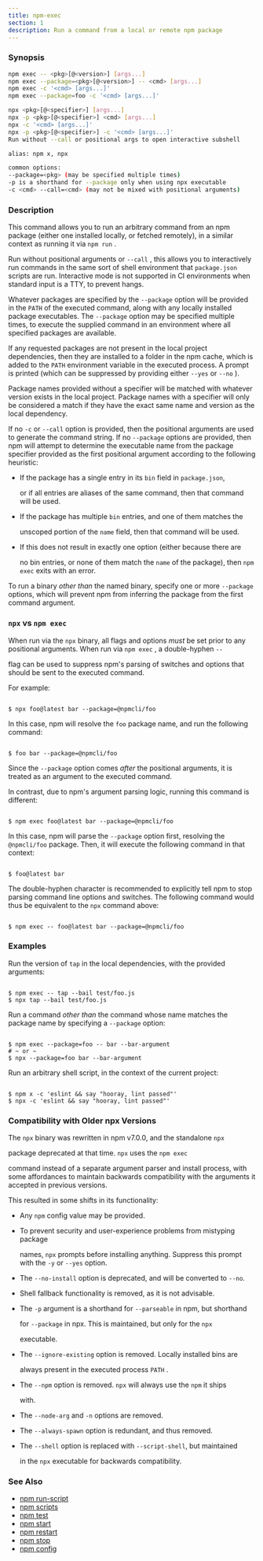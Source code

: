 ```yaml
---
title: npm-exec
section: 1
description: Run a command from a local or remote npm package
---
```


### Synopsis

``` bash
npm exec -- <pkg>[@<version>] [args...]
npm exec --package=<pkg>[@<version>] -- <cmd> [args...]
npm exec -c '<cmd> [args...]'
npm exec --package=foo -c '<cmd> [args...]'

npx <pkg>[@<specifier>] [args...]
npx -p <pkg>[@<specifier>] <cmd> [args...]
npx -c '<cmd> [args...]'
npx -p <pkg>[@<specifier>] -c '<cmd> [args...]'
Run without --call or positional args to open interactive subshell

alias: npm x, npx

common options:
--package=<pkg> (may be specified multiple times)
-p is a shorthand for --package only when using npx executable
-c <cmd> --call=<cmd> (may not be mixed with positional arguments)
```

### Description

This command allows you to run an arbitrary command from an npm package
(either one installed locally, or fetched remotely), in a similar context
as running it via `npm run` .

Run without positional arguments or `--call` , this allows you to
interactively run commands in the same sort of shell environment that
`package.json` scripts are run.  Interactive mode is not supported in CI
environments when standard input is a TTY, to prevent hangs.

Whatever packages are specified by the `--package` option will be
provided in the `PATH` of the executed command, along with any locally
installed package executables.  The `--package` option may be
specified multiple times, to execute the supplied command in an environment
where all specified packages are available.

If any requested packages are not present in the local project
dependencies, then they are installed to a folder in the npm cache, which
is added to the `PATH` environment variable in the executed process.  A
prompt is printed (which can be suppressed by providing either `--yes` or
`--no` ).

Package names provided without a specifier will be matched with whatever
version exists in the local project.  Package names with a specifier will
only be considered a match if they have the exact same name and version as
the local dependency.

If no `-c` or `--call` option is provided, then the positional arguments
are used to generate the command string.  If no `--package` options
are provided, then npm will attempt to determine the executable name from
the package specifier provided as the first positional argument according
to the following heuristic:

* If the package has a single entry in its `bin` field in `package.json`, 

  or if all entries are aliases of the same command, then that command
  will be used.

* If the package has multiple `bin` entries, and one of them matches the

  unscoped portion of the `name` field, then that command will be used.

* If this does not result in exactly one option (either because there are

  no bin entries, or none of them match the `name` of the package), then
`npm exec` exits with an error.

To run a binary _other than_ the named binary, specify one or more
`--package` options, which will prevent npm from inferring the package from
the first command argument.

### `npx` vs `npm exec`

When run via the `npx` binary, all flags and options *must* be set prior to
any positional arguments.  When run via `npm exec` , a double-hyphen `--`

flag can be used to suppress npm's parsing of switches and options that
should be sent to the executed command.

For example:

``` 

$ npx foo@latest bar --package=@npmcli/foo
```

In this case, npm will resolve the `foo` package name, and run the
following command:

``` 

$ foo bar --package=@npmcli/foo
```

Since the `--package` option comes _after_ the positional arguments, it is
treated as an argument to the executed command.

In contrast, due to npm's argument parsing logic, running this command is
different:

``` 

$ npm exec foo@latest bar --package=@npmcli/foo
```

In this case, npm will parse the `--package` option first, resolving the
`@npmcli/foo` package.  Then, it will execute the following command in that
context:

``` 

$ foo@latest bar
```

The double-hyphen character is recommended to explicitly tell npm to stop
parsing command line options and switches.  The following command would
thus be equivalent to the `npx` command above:

``` 

$ npm exec -- foo@latest bar --package=@npmcli/foo
```

### Examples

Run the version of `tap` in the local dependencies, with the provided
arguments:

``` 

$ npm exec -- tap --bail test/foo.js
$ npx tap --bail test/foo.js
```

Run a command _other than_ the command whose name matches the package name
by specifying a `--package` option:

``` 

$ npm exec --package=foo -- bar --bar-argument
# ~ or ~
$ npx --package=foo bar --bar-argument
```

Run an arbitrary shell script, in the context of the current project:

``` 

$ npm x -c 'eslint && say "hooray, lint passed"'
$ npx -c 'eslint && say "hooray, lint passed"'
```

### Compatibility with Older npx Versions

The `npx` binary was rewritten in npm v7.0.0, and the standalone `npx`

package deprecated at that time. `npx` uses the `npm exec`

command instead of a separate argument parser and install process, with
some affordances to maintain backwards compatibility with the arguments it
accepted in previous versions.

This resulted in some shifts in its functionality:

* Any `npm` config value may be provided.
* To prevent security and user-experience problems from mistyping package

  names, `npx` prompts before installing anything.  Suppress this
  prompt with the `-y` or `--yes` option.

* The `--no-install` option is deprecated, and will be converted to `--no`.
* Shell fallback functionality is removed, as it is not advisable.
* The `-p` argument is a shorthand for `--parseable` in npm, but shorthand

  for `--package` in npx.  This is maintained, but only for the `npx`

  executable.

* The `--ignore-existing` option is removed.  Locally installed bins are

  always present in the executed process `PATH` .

* The `--npm` option is removed.  `npx` will always use the `npm` it ships

  with.

* The `--node-arg` and `-n` options are removed.
* The `--always-spawn` option is redundant, and thus removed.
* The `--shell` option is replaced with `--script-shell`, but maintained

  in the `npx` executable for backwards compatibility.

### See Also

* [npm run-script](/commands/npm-run-script)
* [npm scripts](/using-npm/scripts)
* [npm test](/commands/npm-test)
* [npm start](/commands/npm-start)
* [npm restart](/commands/npm-restart)
* [npm stop](/commands/npm-stop)
* [npm config](/commands/npm-config)
